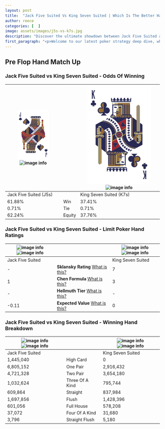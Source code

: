 ```yaml
---
layout: post
title:  "Jack Five Suited Vs King Seven Suited | Which Is The Better Hand In Poker? A Complete Guide"
author: reece
categories: [  ]
image: assets/images/j5s-vs-k7s.jpg
description: "Discover the ultimate showdown between Jack Five Suited and King Seven Suited in poker! Uncover the odds, strategies, and scenarios where one hand triumphs over the other. Get ready to up your poker game with this thrilling analysis."
first_paragraph: "<p>Welcome to our latest poker strategy deep dive, where we're pitting two distinct hands against each other in a high-stakes showdown: Jack Five Suited vs King Seven Suited.</p><p>In the dynamic world of poker, every decision counts, and knowing which hand holds the upper hand is key to your success at the table.</p><p>In this article, we'll dissect these two hands, explore the scenarios where one dominates the other, and equip you with the knowledge to make strategic choices that can tip the odds in your favor.</p><p>Get ready to unravel the intriguing dynamics of these poker hands and elevate your game to new heights.</p>"
---
```




[comment]: # (sp0)

## Pre Flop Hand Match Up

<div class="table hand-ratings" markdown="1"> 



### Jack Five Suited vs King Seven Suited - Odds Of Winning


    
| ![image info](assets/images/hand1/j.png) ![image info](assets/images/hand1/5s.png) |  | ![image info](assets/images/hand2/k.png) ![image info](assets/images/hand2/7s.png) |
| -------- | -------- | -------- |
| Jack Five Suited (J5s) |  | King Seven Suited (K7s) |
| 61.88% | Win | 37.41% |
| 0.71% | Tie | 0.71% |
| 62.24% | Equity | 37.76% |




[comment]: # (sp1)



### Jack Five Suited vs King Seven Suited - Limit Poker Hand Ratings


    
| ![image info](https://www.riverpairs.com/assets/images/hand1/j.png) ![image info](https://www.riverpairs.com/assets/images/hand1/5s.png) |  | ![image info](https://www.riverpairs.com/assets/images/hand2/k.png) ![image info](https://www.riverpairs.com/assets/images/hand2/7s.png) |
| -------- | -------- | -------- |
| Jack Five Suited |  | King Seven Suited |
| - | **Sklansky Rating** [What is this?](/sklansky-rating-explained) | 7 |
| 1 | **Chen Formula** [What is this?](/chen-formula-explained) | 3 |
| - | **Hellmuth Tier** [What is this?](/Hellmuth-tier-explained) | - |
| -0.11 | **Expected Value** [What is this?](/expected-value-explained) | 0 |




[comment]: # (sp2)



### Jack Five Suited vs King Seven Suited - Winning Hand Breakdown


    
| ![image info](https://www.riverpairs.com/assets/images/hand1/j.png) ![image info](https://www.riverpairs.com/assets/images/hand1/5s.png) |  | ![image info](https://www.riverpairs.com/assets/images/hand2/k.png) ![image info](https://www.riverpairs.com/assets/images/hand2/7s.png) |
| -------- | -------- | -------- |
| Jack Five Suited |  | King Seven Suited |
| 1,445,040 | High Card | 0 |
| 6,805,152 | One Pair | 2,916,432 |
| 4,721,328 | Two Pair | 3,654,180 |
| 1,032,624 | Three Of A Kind | 795,744 |
| 609,864 | Straight | 837,984 |
| 1,697,856 | Flush | 1,428,396 |
| 601,056 | Full House | 578,208 |
| 37,072 | Four Of A Kind | 31,680 |
| 3,796 | Straight Flush | 5,180 |




[comment]: # (sp3)



</div>

[comment]: # (sp4)



[comment]: # (sp5)

